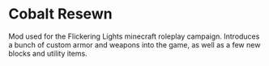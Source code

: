 # Cobalt Resewn

Mod used for the Flickering Lights minecraft roleplay campaign. Introduces a bunch of custom armor and weapons into the game, as well as a few new blocks and utility items.
